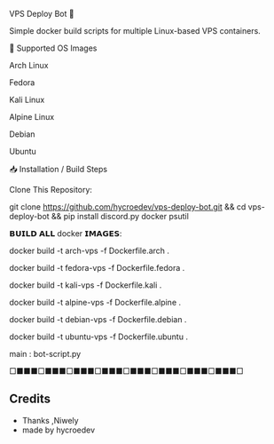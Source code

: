 VPS Deploy Bot 🚀                                                                           

Simple docker build scripts for multiple Linux-based VPS containers.

📂 Supported OS Images

Arch Linux

Fedora

Kali Linux

Alpine Linux

Debian

Ubuntu


📥 Installation / Build Steps

Clone This Repository:

git clone https://github.com/hycroedev/vps-deploy-bot.git && cd vps-deploy-bot && pip install discord.py docker psutil

𝗕𝗨𝗜𝗟𝗗 𝗔𝗟𝗟 docker 𝗜𝗠𝗔𝗚𝗘𝗦:

docker build -t arch-vps -f Dockerfile.arch .

docker build -t fedora-vps -f Dockerfile.fedora . 

docker build -t kali-vps -f Dockerfile.kali .

docker build -t alpine-vps -f Dockerfile.alpine . 

docker build -t debian-vps -f Dockerfile.debian . 

docker build -t ubuntu-vps -f Dockerfile.ubuntu .

main : bot-script.py

□■■■□■■■□■■■□■■■□■■■□■■■□■■■□■■■□

## Credits

- Thanks ,Niwely
- made by hycroedev
